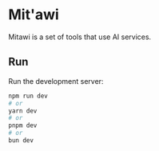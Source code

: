 # Mit'awi

Mitawi is a set of tools that use AI services.

## Run

Run the development server:

```bash
npm run dev
# or
yarn dev
# or
pnpm dev
# or
bun dev
```

